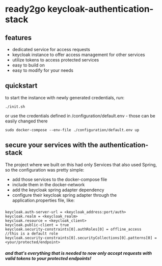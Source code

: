 # ready2go keycloak-authentication-stack


## features
- dedicated service for access requests
- keycloak instance to offer access management for other services
- utilize tokens to access protected services
- easy to build on 
- easy to modify for your needs

## quickstart
to start the instance with newly generated credentials, run:

    ./init.sh

or use the credentials defined in /configuration/default.env - those can be easily changed there

    sudo docker-compose --env-file ./configuration/default.env up

## secure your services with the authentication-stack

The project where we built on this had only Services that also used Spring, so the configuration was pretty simple:

- add those services to the docker-compose file
- include them in the docker-network 
- add the keycloak spring adapter dependency 
- configure their keycloak spring adapter through the application.properties file, like:              

#####
    keycloak.auth-server-url = <keycloak_address:port/auth>
    keycloak.realm = <keycloak_realm>
    keycloak.resource = <keycloak_client>
    keycloak.public-client = true
    keycloak.security-constraints[0].authRoles[0] = offline_access    //this is a default role
    keycloak.security-constraints[0].securityCollections[0].patterns[0] = <your/protected/endpoint>
    

#### *and that's everything that is needed to now only accept requests with valid tokens to your protected endpoints!*
